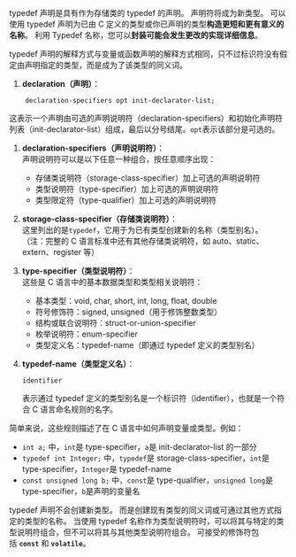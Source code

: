 typedef 声明是具有作为存储类的 typedef 的声明。 声明符将成为新类型。 可以使用 typedef 声明为已由 C 定义的类型或你已声明的类型**构造更短和更有意义的名称**。 利用 Typedef 名称，您可以**封装可能会发生更改的实现详细信息**。

typedef 声明的解释方式与变量或函数声明的解释方式相同，只不过标识符没有假定由声明指定的类型，而是成为了该类型的同义词。

1. **declaration（声明）**：
```plaintext
    declaration-specifiers opt init-declarator-list;
 ```
这表示一个声明由可选的声明说明符（declaration-specifiers）和初始化声明符列表（init-declarator-list）组成，最后以分号结尾。`opt`表示该部分是可选的。
1. **declaration-specifiers（声明说明符）**：  
    声明说明符可以是以下任意一种组合，按任意顺序出现：
    - 存储类说明符（storage-class-specifier）加上可选的声明说明符
    - 类型说明符（type-specifier）加上可选的声明说明符
    - 类型限定符（type-qualifier）加上可选的声明说明符
2. **storage-class-specifier（存储类说明符）**：  
    这里列出的是`typedef`，它用于为已有类型创建新的名称（类型别名）。  
    （注：完整的 C 语言标准中还有其他存储类说明符，如 auto、static、extern、register 等）
    
3. **type-specifier（类型说明符）**：  
    这些是 C 语言中的基本数据类型和类型相关说明符：
    - 基本类型：void, char, short, int, long, float, double
    - 符号修饰符：signed, unsigned（用于修饰整数类型）
    - 结构或联合说明符：struct-or-union-specifier
    - 枚举说明符：enum-specifier
    - 类型定义名：typedef-name（即通过 typedef 定义的类型别名）
4. **typedef-name（类型定义名）**：
    ```plaintext
    identifier
    ```  
    表示通过 typedef 定义的类型别名是一个标识符（identifier），也就是一个符合 C 语言命名规则的名字。

    

  

简单来说，这些规则描述了在 C 语言中如何声明变量或类型。例如：

  

- `int a;` 中，`int`是 type-specifier，`a`是 init-declarator-list 的一部分
- `typedef int Integer;` 中，`typedef`是 storage-class-specifier，`int`是 type-specifier，`Integer`是 typedef-name
- `const unsigned long b;` 中，`const`是 type-qualifier，`unsigned long`是 type-specifier，`b`是声明的变量名


typedef 声明不会创建新类型。 而是创建现有类型的同义词或可通过其他方式指定的类型的名称。 当使用 typedef 名称作为类型说明符时，可以将其与特定的类型说明符组合，但不可以将其与其他类型说明符组合。 可接受的修饰符包括 **`const`** 和 **`volatile`**。



